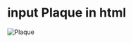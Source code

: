 # input Plaque in html
![Plaque](https://user-images.githubusercontent.com/40547462/129502963-76b150cc-3311-44dd-8544-d6ba7be19683.jpg)
